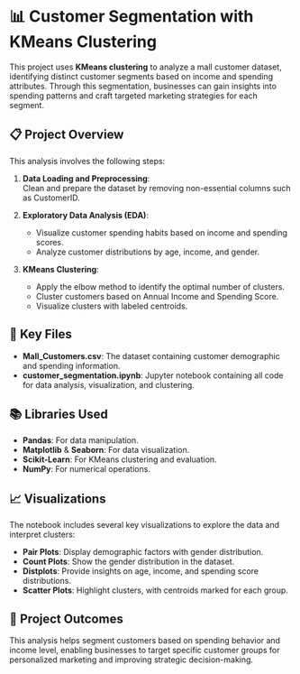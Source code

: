 # 📊 Customer Segmentation with KMeans Clustering

This project uses **KMeans clustering** to analyze a mall customer dataset, identifying distinct customer segments based on income and spending attributes. Through this segmentation, businesses can gain insights into spending patterns and craft targeted marketing strategies for each segment.

## 📋 Project Overview

This analysis involves the following steps:

1. **Data Loading and Preprocessing**:  
   Clean and prepare the dataset by removing non-essential columns such as CustomerID.

2. **Exploratory Data Analysis (EDA)**:  
   - Visualize customer spending habits based on income and spending scores.
   - Analyze customer distributions by age, income, and gender.

3. **KMeans Clustering**:  
   - Apply the elbow method to identify the optimal number of clusters.
   - Cluster customers based on Annual Income and Spending Score.
   - Visualize clusters with labeled centroids.

## 📂 Key Files

- **Mall_Customers.csv**: The dataset containing customer demographic and spending information.
- **customer_segmentation.ipynb**: Jupyter notebook containing all code for data analysis, visualization, and clustering.

## 📚 Libraries Used

- **Pandas**: For data manipulation.
- **Matplotlib** & **Seaborn**: For data visualization.
- **Scikit-Learn**: For KMeans clustering and evaluation.
- **NumPy**: For numerical operations.

## 📈 Visualizations

The notebook includes several key visualizations to explore the data and interpret clusters:

- **Pair Plots**: Display demographic factors with gender distribution.
- **Count Plots**: Show the gender distribution in the dataset.
- **Distplots**: Provide insights on age, income, and spending score distributions.
- **Scatter Plots**: Highlight clusters, with centroids marked for each group.

## 🎯 Project Outcomes

This analysis helps segment customers based on spending behavior and income level, enabling businesses to target specific customer groups for personalized marketing and improving strategic decision-making.
